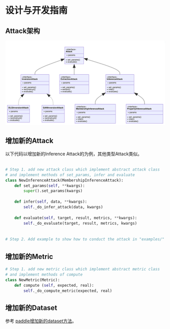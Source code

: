 # 设计与开发指南


## Attack架构

<p align="center">
  <img src="images/Attacks.png?raw=true" width="700" title="PrivBox Framework">
</p>


## 增加新的Attack

以下代码以增加新的Inference Attack的为例，其他类型Attack类似。

```python

# Step 1. add new attack class which implement abstract attack class
# and implement methods of set_params, infer and evaluate
class NewInferenceAttack(MembershipInferenceAttack):
    def set_params(self, **kwargs):
        super().set_params(kwargs)

    def infer(self, data, **kwargs):
        self._do_infer_attack(data, kwargs)

    def evaluate(self, target, result, metrics, **kwargs):
        self._do_evaluate(target, result, metrics, kwargs)


# Step 2. Add example to show how to conduct the attack in "examples/" dir

```

## 增加新的Metric

```python
# Step 1. add new metric class which implement abstract metric class
# and implement methods of compute
class NewMetric(Metric):
    def compute (self, expected, real):
        self._do_compute_metric(expected, real)

```

## 增加新的Dataset

参考 [paddle增加新的dataset方法](https://www.paddlepaddle.org.cn/documentation/docs/zh/guides/02_paddle2.0_develop/02_data_load_cn.html)。

